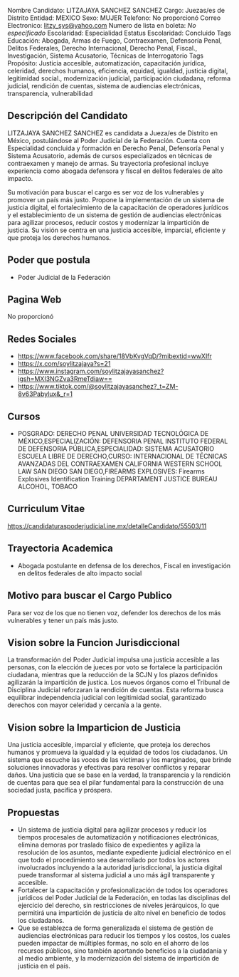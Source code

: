 Nombre Candidato: LITZAJAYA SANCHEZ SANCHEZ
Cargo: Juezas/es de Distrito
Entidad: MEXICO
Sexo: MUJER
Telefono: No proporcionó
Correo Electronico: litzy_sys@yahoo.com
Numero de lista en boleta: *No especificado*
Escolaridad: Especialidad
Estatus Escolaridad: Concluido
Tags Educación: Abogada, Armas de Fuego, Contraexamen, Defensoría Penal, Delitos Federales, Derecho Internacional, Derecho Penal, Fiscal., Investigación, Sistema Acusatorio, Técnicas de Interrogatorio
Tags Propósito: Justicia accesible, automatización, capacitación jurídica, celeridad, derechos humanos, eficiencia, equidad, igualdad, justicia digital, legitimidad social., modernización judicial, participación ciudadana, reforma judicial, rendición de cuentas, sistema de audiencias electrónicas, transparencia, vulnerabilidad


## Descripción del Candidato 

LITZAJAYA SANCHEZ SANCHEZ es candidata a Jueza/es de Distrito en México, postulándose al Poder Judicial de la Federación. Cuenta con Especialidad concluida y formación en Derecho Penal, Defensoría Penal y Sistema Acusatorio, además de cursos especializados en técnicas de contraexamen y manejo de armas. Su trayectoria profesional incluye experiencia como abogada defensora y fiscal en delitos federales de alto impacto.

Su motivación para buscar el cargo es ser voz de los vulnerables y promover un país más justo. Propone la implementación de un sistema de justicia digital, el fortalecimiento de la capacitación de operadores jurídicos y el establecimiento de un sistema de gestión de audiencias electrónicas para agilizar procesos, reducir costos y modernizar la impartición de justicia. Su visión se centra en una justicia accesible, imparcial, eficiente y que proteja los derechos humanos.


## Poder que postula

- Poder Judicial de la Federación


## Pagina Web

No proporcionó


## Redes Sociales

- https://www.facebook.com/share/18VbKvgVqD/?mibextid=wwXIfr
- https://x.com/soylitzajaya?s=21
- https://www.instagram.com/soylitzajayasanchez?igsh=MXI3NGZva3RmeTdiaw==
- https://www.tiktok.com/@soylitzajayasanchez?_t=ZM-8v63Pabylux&_r=1


## Cursos

- POSGRADO: DERECHO PENAL UNIVERSIDAD TECNOLÓGICA DE MÉXICO,ESPECIALIZACIÓN: DEFENSORIA PENAL INSTITUTO FEDERAL DE DEFENSORIA PÚBLICA,ESPECIALIDAD: SISTEMA ACUSATORIO ESCUELA LIBRE DE DERECHO,CURSO: INTERNACIONAL DE TÉCNICAS AVANZADAS DEL CONTRAEXAMEN CALIFORNIA WESTERN SCHOOL  LAW SAN DIEGO   SAN DIEGO,FIREARMS EXPLOSIVES: Firearms Explosives Identification Training DEPARTAMENT JUSTICE BUREAU ALCOHOL, TOBACO


## Curriculum Vitae

https://candidaturaspoderjudicial.ine.mx/detalleCandidato/55503/11


## Trayectoria Academica

- Abogada postulante en defensa de los derechos, Fiscal en investigación en delitos federales de alto impacto social


## Motivo para buscar el Cargo Publico

Para ser voz de los que no tienen voz, defender los derechos de los más vulnerables y tener un país más justo.


## Vision sobre la Funcion Jurisdiccional

La transformación del Poder Judicial impulsa una justicia accesible a las personas, con la elección de jueces por voto se fortalece la participación ciudadana, mientras que la reducción de la SCJN y los plazos definidos agilizarán la impartición de justica. Los nuevos órganos como el Tribunal de Disciplina Judicial reforzaran la rendición de cuentas. Esta reforma busca equilibrar independencia judicial con legitimidad social, garantizado derechos con mayor celeridad y cercanía a la gente.


## Vision sobre la Imparticion de Justicia

Una justicia accesible, imparcial y eficiente, que proteja los derechos humanos y promueva la igualdad y la equidad de todos los ciudadanos. Un sistema que escuche las voces de las víctimas y los marginados, que brinde soluciones innovadoras y efectivas para resolver conflictos y reparar daños. Una justicia que se base en la verdad, la transparencia y la rendición de cuentas para que sea el pilar fundamental para la construcción de una sociedad justa, pacifica y próspera.


## Propuestas

- Un sistema de justicia digital para agilizar procesos y reducir los tiempos procesales de automatización y notificaciones electrónicas, elimina demoras por traslado físico de expedientes y agiliza la resolución de los asuntos, mediante expediente judicial electrónico en el que todo el procedimiento sea desarrollado por todos los actores involucrados incluyendo a la autoridad jurisdiccional, la justicia digital puede transformar al sistema judicial a uno más ágil transparente y accesible.
- Fortalecer la capacitación y profesionalización de todos los operadores jurídicos del Poder Judicial de la Federación, en todas las disciplinas del ejercicio del derecho, sin restricciones de niveles jerárquicos, lo que permitirá una impartición de justicia de alto nivel en beneficio de todos los ciudadanos.
- Que se establezca de forma generalizada el sistema de gestión de audiencias electrónicas para reducir los tiempos y los costos, los cuales pueden impactar de múltiples formas, no solo en el ahorro de los recursos públicos, sino también aportando beneficios a la ciudadanía y al medio ambiente, y la modernización del sistema de impartición de justicia en el país.

